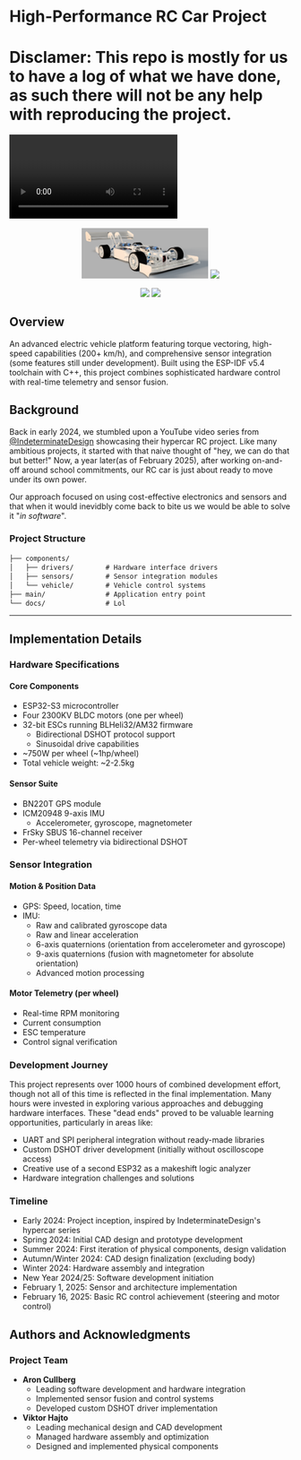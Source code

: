 # High-Performance RC Car Project

# Disclamer: This repo is mostly for us to have a log of what we have done, as such there will not be any help with reproducing the project.

![Video](resources/20250227_154445.mp4)

<p align="center">
  <img src="resources/image.png" width="45%" />
  <img src="resources/20250221_143342.jpg" width="45%" />
</p>


<p align="center">
  <img src="resources/20250228_143838.jpg" width="45%" />
  <img src="resources/20250216_145429.jpg" width="45%" />
</p>




## Overview
An advanced electric vehicle platform featuring torque vectoring, high-speed capabilities (200+ km/h), and comprehensive sensor integration (some features still under development). Built using the ESP-IDF v5.4 toolchain with C++, this project combines sophisticated hardware control with real-time telemetry and sensor fusion.


## Background
Back in early 2024, we stumbled upon a YouTube video series from [@IndeterminateDesign](https://www.youtube.com/playlist?list=PLtkERGXE-7yYSD-6eVEBmZx3pTgSMK7Pk) showcasing their hypercar RC project. Like many ambitious projects, it started with that naive thought of "hey, we can do that but better!" Now, a year later(as of February 2025), after working on-and-off around school commitments, our RC car is just about ready to move under its own power.

Our approach focused on using cost-effective electronics and sensors and that when it would inevidbly come back to bite us we would be able to solve it "*in software*".

[//]: # (## Getting Started)

[//]: # ()
[//]: # (### Prerequisites)

[//]: # (- ESP-IDF v5.4 or newer)

[//]: # (- C++ compiler supporting C++17)

[//]: # (- CMake 3.16+)

[//]: # (- Git with LFS support)

[//]: # (- Python 3.8+)

[//]: # ()
[//]: # (### Installation)

[//]: # ()
[//]: # (1. Clone the repository with submodules:)

[//]: # (```bash)

[//]: # (git clone --recursive <link>)

[//]: # (cd <directory>)

[//]: # (git submodule update --init --recursive)

[//]: # (```)

[//]: # ()
[//]: # (2. Configure the build:)

[//]: # (```bash)

[//]: # (idf.py set-target esp32s3)

[//]: # (idf.py menuconfig)

[//]: # (```)

[//]: # ()
[//]: # (3. Build and flash:)

[//]: # (```bash)

[//]: # (idf.py build)

[//]: # (idf.py -p [PORT] flash monitor)

[//]: # (```)

### Project Structure
```
├── components/
│   ├── drivers/        # Hardware interface drivers
│   ├── sensors/        # Sensor integration modules
│   └── vehicle/        # Vehicle control systems
├── main/               # Application entry point
└── docs/               # Lol
```

---

## Implementation Details

### Hardware Specifications

#### Core Components
- ESP32-S3 microcontroller
- Four 2300KV BLDC motors (one per wheel)
- 32-bit ESCs running BLHeli32/AM32 firmware
  - Bidirectional DSHOT protocol support
  - Sinusoidal drive capabilities
- ~750W per wheel (~1hp/wheel)
- Total vehicle weight: ~2-2.5kg

#### Sensor Suite
- BN220T GPS module
- ICM20948 9-axis IMU
  - Accelerometer, gyroscope, magnetometer
- FrSky SBUS 16-channel receiver
- Per-wheel telemetry via bidirectional DSHOT

### Sensor Integration

#### Motion & Position Data
- GPS: Speed, location, time
- IMU:
  - Raw and calibrated gyroscope data
  - Raw and linear acceleration
  - 6-axis quaternions (orientation from accelerometer and gyroscope)
  - 9-axis quaternions (fusion with magnetometer for absolute orientation)
  - Advanced motion processing

#### Motor Telemetry (per wheel)
- Real-time RPM monitoring
- Current consumption
- ESC temperature
- Control signal verification

### Development Journey

This project represents over 1000 hours of combined development effort, though not all of this time is reflected in the final implementation. Many hours were invested in exploring various approaches and debugging hardware interfaces. These "dead ends" proved to be valuable learning opportunities, particularly in areas like:
- UART and SPI peripheral integration without ready-made libraries
- Custom DSHOT driver development (initially without oscilloscope access)
- Creative use of a second ESP32 as a makeshift logic analyzer
- Hardware integration challenges and solutions

### Timeline
- Early 2024: Project inception, inspired by IndeterminateDesign's hypercar series
- Spring 2024: Initial CAD design and prototype development
- Summer 2024: First iteration of physical components, design validation
- Autumn/Winter 2024: CAD design finalization (excluding body)
- Winter 2024: Hardware assembly and integration
- New Year 2024/25: Software development initiation
- February 1, 2025: Sensor and architecture implementation
- February 16, 2025: Basic RC control achievement (steering and motor control)

## Authors and Acknowledgments

### Project Team
- **Aron Cullberg**
  - Leading software development and hardware integration
  - Implemented sensor fusion and control systems
  - Developed custom DSHOT driver implementation
- **Viktor Hajto**
  - Leading mechanical design and CAD development
  - Managed hardware assembly and optimization
  - Designed and implemented physical components

[//]: # (### Additional Acknowledgments)

[//]: # (- Jonathan Vestin for perspective on FPGA programming challenges and assistance with university 3D printing resources)

[//]: # (- IndeterminateDesign for inspiration through their hypercar project)

[//]: # (- Claude 3.5 Sonnet for development assistance)

[//]: # (<!-- - Open-source community contributors -->)

[//]: # (<!-- - Various repository maintainers whose work contributed to this project -->)